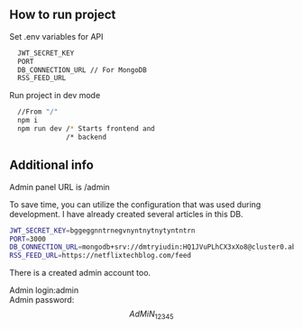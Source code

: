 ## How to run project

Set .env variables for API

```bash
  JWT_SECRET_KEY
  PORT
  DB_CONNECTION_URL // For MongoDB
  RSS_FEED_URL
```

Run project in dev mode

```bash
  //From "/"
  npm i
  npm run dev /* Starts frontend and
              /* backend
```

## Additional info

Admin panel URL is /admin

To save time, you can utilize the configuration that was used during development. I have already created several articles in this DB.

```bash
JWT_SECRET_KEY=bggeggnntrnegvnyntnytnytyntntrn
PORT=3000
DB_CONNECTION_URL=mongodb+srv://dmtryiudin:HQ1JVuPLhCX3xXo8@cluster0.ab0qkix mongodb.net/?retryWrites=true&w=majority&appName=Cluster0
RSS_FEED_URL=https://netflixtechblog.com/feed
```

There is a created admin account too.

Admin login:admin  
Admin password: $$AdMiN_12345$$
